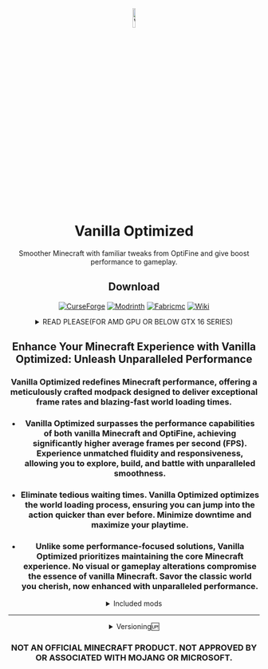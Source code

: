 <div align="center">

<img src="https://i.imgur.com/XNrsIvn.png" alt="VO logo" width="10%" height="10%">

# Vanilla Optimized


Smoother Minecraft with familiar tweaks from OptiFine and give boost performance to gameplay.

## Download

[![CurseForge][img-cf]][url-cf]
[![Modrinth][img-modrinth]][url-modrinth]
[![Fabricmc][img-fabricmc]][url-fabricmc]
[![Wiki][img-wiki]][url-wiki]

<details>
<summary>READ PLEASE(FOR AMD GPU OR BELOW GTX 16 SERIES)</summary>

### - This modpack uses the _**nvidium**_ mod and uses an unusual technology (mesh shaders). If you have a graphics card from AMD, Intel or below GTX 16 series, please remove or disable the mod from the modpack. But according to the mod developer: "No, the mod is not functional on non-Nvidia systems, but the Nvidium will automatically disable itself. Your gameplay will not be affected."

</details>

## Enhance Your Minecraft Experience with Vanilla Optimized: Unleash Unparalleled Performance

### Vanilla Optimized redefines Minecraft performance, offering a meticulously crafted modpack designed to deliver exceptional frame rates and blazing-fast world loading times.
- ### Vanilla Optimized surpasses the performance capabilities of both vanilla Minecraft and OptiFine, achieving significantly higher average frames per second (FPS). Experience unmatched fluidity and responsiveness, allowing you to explore, build, and battle with unparalleled smoothness.
  
- ### Eliminate tedious waiting times. Vanilla Optimized optimizes the world loading process, ensuring you can jump into the action quicker than ever before. Minimize downtime and maximize your playtime.
  
- ### Unlike some performance-focused solutions, Vanilla Optimized prioritizes maintaining the core Minecraft experience. No visual or gameplay alterations compromise the essence of vanilla Minecraft. Savor the classic world you cherish, now enhanced with unparalleled performance.

<details>
<summary>Included mods</summary>

- [BadOptimizations](https://modrinth.com/mod/g96Z4WVZ) by Thosea
- [OptiGUI](https://opekope2.github.io/OptiGUI) by opekope2
- [No Chat Reports](https://www.curseforge.com/minecraft/mc-mods/no-chat-reports) by Aizistral
- [Mod Menu](https://modrinth.com/mod/modmenu) by Prospector, haykam821, TerraformersMC
- [Fabric Language Kotlin](https://modrinth.com/mod/Ha28R6CL) by FabricMC
- [EntityCulling](https://modrinth.com/mod/NNAgCjsB) by tr7zw
- [Capes](https://modrinth.com/mod/89Wsn8GD) by Cael
- [FabricSkyBoxes](https://modrinth.com/mod/YBz7DOs8) by AMereBagatelle
- [Lithium](https://modrinth.com/mod/gvQqBUqZ) by JellySquid, 2No2Name
- [Entity Model Features](https://modrinth.com/mod/4I1XuqiY) by Traben
- [Sodium Extra](https://modrinth.com/mod/PtjYWJkn) by FlashyReese
- [Cloth Config v13](https://modrinth.com/mod/9s6osm5g) by shedaniel
- [Iris](https://modrinth.com/mod/YL57xq9U) by coderbot, IMS212, Justsnoopy30, FoundationGames
- [YOSBR](https://modrinth.com/mod/WwbubTsV) by shedaniel
- [CIT Resewn](https://modrinth.com/mod/otVJckYQ) by SHsuperCM
- [Cubes Without Borders](https://modrinth.com/mod/ETlrkaYF) by Kir_Antipov
- [Main Menu Credits](https://isxander.dev) by isXander
- [Puzzle](https://modrinth.com/mod/3IuO68q1) by PuzzleMC, Motschen
- [Noisium](https://modrinth.com/mod/noisium) by Steveplays28
- [Enhanced Block Entities](https://github.com/FoundationGames/EnhancedBlockEntities) by FoundationGames
- [Language Reload](https://modrinth.com/mod/uLbm7CG6) by Jerozgen
- [Reese's Sodium Options](https://modrinth.com/mod/Bh37bMuy) by FlashyReese
- [Model Gap Fix](https://modrinth.com/mod/QdG47OkI) by Mehvahdjukaar
- [FastQuit](https://modrinth.com/mod/x1hIzbuY) by KingContaria
- [More Culling](https://modrinth.com/mod/51shyZVL) by FX - PR0CESS
- [Entity Texture Features](https://modrinth.com/mod/BVzZfTc1) by Traben
- [Nvidium](https://modrinth.com/mod/SfMw2IZN) by Cortex
- [FerriteCore](https://modrinth.com/mod/uXXizFIs) by malte0811
- [Indium](https://modrinth.com/mod/Orvt0mRa) by comp500
- [Polytone](https://www.curseforge.com/minecraft/mc-mods/polytone) by MehVahdJukaar
- [MixinTrace](https://modrinth.com/mod/sGmHWmeL) by comp500
- [FabricSkyBoxes Interop](https://modrinth.com/mod/HpdHOPOp) by FlashyReese
- [ModDetectionPreventer](https://modrinth.com/mod/lnxQbnYZ) by JustAlittleWolf
- [Zoomify](https://modrinth.com/mod/w7ThoJFB) by isXander
- [Fabric API](https://modrinth.com/mod/P7dR8mSH) by FabricMC
- [Fabrishot](https://modrinth.com/mod/3qsfQtE9) by ramidzkh
- [Better Mount HUD](https://modrinth.com/mod/kqJFAPU9) by Lortseam
- [Dynamic FPS](https://modrinth.com/mod/LQ3K71Q1) by juliand665, LostLuma
- [LambDynamicLights](https://modrinth.com/mod/yBW8D80W) by LambdAurora
- [Continuity](https://modrinth.com/mod/1IjD5062) by PepperCode1
- [Remove Reloading Screen](https://modrinth.com/mod/ZP7xHXtw) by dima_dencep
- [Debugify](https://modrinth.com/mod/QwxR6Gcd) by isXander
- [Very Many Players](https://modrinth.com/mod/wnEe9KBa) by ishland
- [ModernFix](https://modrinth.com/mod/nmDcB62a) by embeddedt
- [ThreadTweak](https://modrinth.com/mod/vSEH1ERy) by getchoo, UltimateBoomer, fantahund
- [ImmediatelyFast](https://modrinth.com/mod/5ZwdcRci) by RK_01
- [Sodium](https://modrinth.com/mod/AANobbMI) by @jellysquid3
- [Animatica](https://github.com/FoundationGames/Animatica) by FoundationGames
- [YetAnotherConfigLib](https://modrinth.com/mod/1eAoo2KR) by isXander
- [Chat Patches](https://modrinth.com/mod/MOqt4Z5n) by OBro1961

</details>

***

<details>
<summary>Versioning🆙</summary>

The versioning format is **`x.y.z-<pre-release>-<MC version>`**, where

- **`x:`** MAJOR version *(Not likely to change)*
- **`y:`** MINOR version (*Big updates - Mod addition/removal)*
- **`z:`** PATCH version (*Small changes - Micro Config Update,Mod Updates)*
- **`pre-release:`** For untested,breaking changes,not ready for use versions *(Values: alpha,beta)*
- the MC version taken is the minor release the version of VO is for.

**`x.y.z`** is reset to 1.0.0 for every new MC release as different MC versions are very likely to have different mod sets available for them.

</details>

### NOT AN OFFICIAL MINECRAFT PRODUCT. NOT APPROVED BY OR ASSOCIATED WITH MOJANG OR MICROSOFT.

<!-- Images -->
[img-cf]: <https://i.imgur.com/wjkE5OX.png>
[img-discord]: <https://img.shields.io/badge/dynamic/json?url=https%3A%2F%2Fdiscordapp.com%2Fapi%2Finvites%2Ffabulously-optimized-859124104644788234%3Fwith_counts%3Dtrue&query=approximate_member_count&style=for-the-badge&label=Discord&color=5865F2&logoColor=white&labelColor=black&logo=discord>
[img-github]: <https://img.shields.io/github/stars/Fabulously-Optimized/fabulously-optimized?style=for-the-badge&label=Stars&color=white&logoColor=white&labelColor=black&logo=github>
[img-modrinth]: <https://i.imgur.com/1BSfiI8.png>
[img-wiki]: <https://i.imgur.com/Uuyg5Jy.png>
[img-fabricmc]: <https://i.imgur.com/ZJzXcw4.png>

<!-- URLs -->
[url-cf]: <https://i.imgur.com/q7fhKS5.png>
[url-modrinth]: <https://modrinth.com/modpack/vanillaoptimized>
[url-fabricmc]: <https://fabricmc.net/>
[url-wiki]: <https://vanilla-optimized.gitbook.io/vanilla-optimized>
